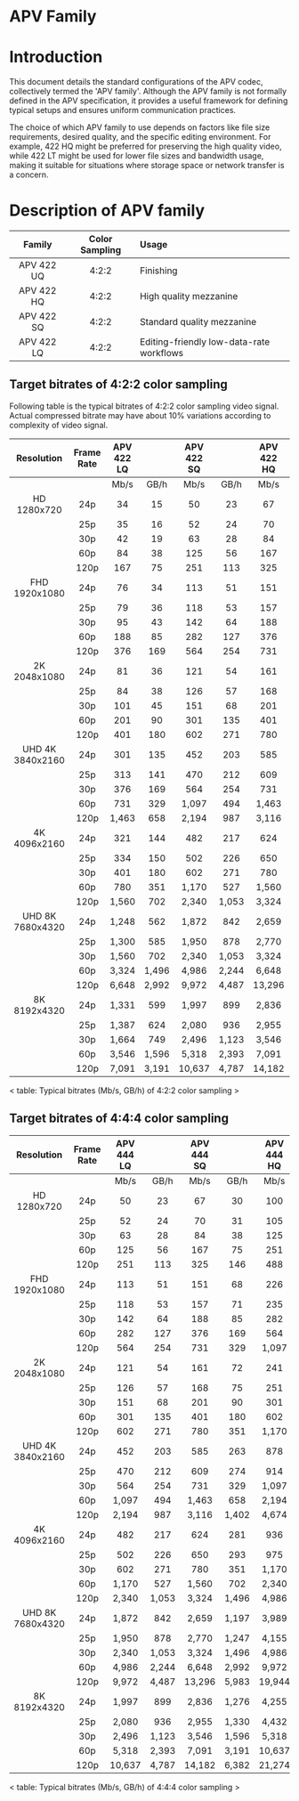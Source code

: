 APV Family
==============

# Introduction

This document details the standard configurations of the APV codec, collectively termed the 'APV family'. Although the APV family is not formally defined in the APV specification, it provides a useful framework for defining typical setups and ensures uniform communication practices.

The choice of which APV family to use depends on factors like file size requirements, desired quality, and the specific editing environment. For example, 422 HQ might be preferred for preserving the high quality video, while 422 LT might be used for lower file sizes and bandwidth usage, making it suitable for situations where storage space or network transfer is a concern.

# Description of APV family

| Family       | Color Sampling | Usage |
|:------------:|:--------------:|:------|
| APV 422 UQ   | 4:2:2          | Finishing |
| APV 422 HQ   | 4:2:2          | High quality mezzanine |
| APV 422 SQ   | 4:2:2          | Standard quality mezzanine |
| APV 422 LQ   | 4:2:2          | Editing-friendly low-data-rate workflows |


## Target bitrates of 4:2:2 color sampling

Following table is the typical bitrates of 4:2:2 color sampling video signal.
Actual compressed bitrate may have about 10% variations according to complexity of video signal.

|Resolution | Frame Rate | APV 422 LQ | | APV 422 SQ | | APV 422 HQ | | APV 422 UQ | |
|:---: | :---: | :---: | :---: | :---: | :---: | :---: | :---: | :---: | :---: |
| |  | Mb/s | GB/h | Mb/s | GB/h | Mb/s | GB/h | Mb/s | GB/h|
|HD     1280x720 | 24p | 34 | 15 | 50 | 23 | 67 | 30 | 100 | 45|
| | 25p | 35 | 16 | 52 | 24 | 70 | 31 | 105 | 47|
| | 30p | 42 | 19 | 63 | 28 | 84 | 38 | 125 | 56|
| | 60p | 84 | 38 | 125 | 56 | 167 | 75 | 251 | 113|
| | 120p | 167 | 75 | 251 | 113 | 325 | 146 | 488 | 219|
|FHD     1920x1080 | 24p | 76 | 34 | 113 | 51 | 151 | 68 | 226 | 102|
| | 25p | 79 | 36 | 118 | 53 | 157 | 71 | 235 | 106|
| | 30p | 95 | 43 | 142 | 64 | 188 | 85 | 282 | 127|
| | 60p | 188 | 85 | 282 | 127 | 376 | 169 | 564 | 254|
| | 120p | 376 | 169 | 564 | 254 | 731 | 329 | 1,097 | 494|
|2K     2048x1080 | 24p | 81 | 36 | 121 | 54 | 161 | 72 | 241 | 108|
| | 25p | 84 | 38 | 126 | 57 | 168 | 75 | 251 | 113|
| | 30p | 101 | 45 | 151 | 68 | 201 | 90 | 301 | 135|
| | 60p | 201 | 90 | 301 | 135 | 401 | 180 | 602 | 271|
| | 120p | 401 | 180 | 602 | 271 | 780 | 351 | 1,170 | 527|
|UHD   4K     3840x2160 | 24p | 301 | 135 | 452 | 203 | 585 | 263 | 878 | 395|
| | 25p | 313 | 141 | 470 | 212 | 609 | 274 | 914 | 411|
| | 30p | 376 | 169 | 564 | 254 | 731 | 329 | 1,097 | 494|
| | 60p | 731 | 329 | 1,097 | 494 | 1,463 | 658 | 2,194 | 987|
| | 120p | 1,463 | 658 | 2,194 | 987 | 3,116 | 1,402 | 4,674 | 2,103|
|4K     4096x2160 | 24p | 321 | 144 | 482 | 217 | 624 | 281 | 936 | 421|
| | 25p | 334 | 150 | 502 | 226 | 650 | 293 | 975 | 439|
| | 30p | 401 | 180 | 602 | 271 | 780 | 351 | 1,170 | 527|
| | 60p | 780 | 351 | 1,170 | 527 | 1,560 | 702 | 2,340 | 1,053|
| | 120p | 1,560 | 702 | 2,340 | 1,053 | 3,324 | 1,496 | 4,986 | 2,244|
|UHD   8K     7680x4320 | 24p | 1,248 | 562 | 1,872 | 842 | 2,659 | 1,197 | 3,989 | 1,795|
| | 25p | 1,300 | 585 | 1,950 | 878 | 2,770 | 1,247 | 4,155 | 1,870|
| | 30p | 1,560 | 702 | 2,340 | 1,053 | 3,324 | 1,496 | 4,986 | 2,244|
| | 60p | 3,324 | 1,496 | 4,986 | 2,244 | 6,648 | 2,992 | 9,972 | 4,487|
| | 120p | 6,648 | 2,992 | 9,972 | 4,487 | 13,296 | 5,983 | 19,944 | 8,975|
|8K     8192x4320 | 24p | 1,331 | 599 | 1,997 | 899 | 2,836 | 1,276 | 4,255 | 1,915|
| | 25p | 1,387 | 624 | 2,080 | 936 | 2,955 | 1,330 | 4,432 | 1,994|
| | 30p | 1,664 | 749 | 2,496 | 1,123 | 3,546 | 1,596 | 5,318 | 2,393|
| | 60p | 3,546 | 1,596 | 5,318 | 2,393 | 7,091 | 3,191 | 10,637 | 4,787|
| | 120p | 7,091 | 3,191 | 10,637 | 4,787 | 14,182 | 6,382 | 21,274 | 9,573|

< table: Typical bitrates (Mb/s, GB/h) of 4:2:2 color sampling >

## Target bitrates of 4:4:4 color sampling

|Resolution | Frame Rate | APV 444 LQ | | APV 444 SQ | | APV 444 HQ | | APV 444 UQ | |
|:---: | :---: | :---: | :---: | :---: | :---: | :---: | :---: | :---: | :---: |
| |  | Mb/s | GB/h | Mb/s | GB/h | Mb/s | GB/h | Mb/s | GB/h|
|HD     1280x720 | 24p | 50 | 23 | 67 | 30 | 100 | 45 | 134 | 60|
| | 25p | 52 | 24 | 70 | 31 | 105 | 47 | 139 | 63|
| | 30p | 63 | 28 | 84 | 38 | 125 | 56 | 167 | 75|
| | 60p | 125 | 56 | 167 | 75 | 251 | 113 | 325 | 146|
| | 120p | 251 | 113 | 325 | 146 | 488 | 219 | 650 | 293|
|FHD     1920x1080 | 24p | 113 | 51 | 151 | 68 | 226 | 102 | 301 | 135|
| | 25p | 118 | 53 | 157 | 71 | 235 | 106 | 313 | 141|
| | 30p | 142 | 64 | 188 | 85 | 282 | 127 | 376 | 169|
| | 60p | 282 | 127 | 376 | 169 | 564 | 254 | 731 | 329|
| | 120p | 564 | 254 | 731 | 329 | 1,097 | 494 | 1,463 | 658|
|2K     2048x1080 | 24p | 121 | 54 | 161 | 72 | 241 | 108 | 321 | 144|
| | 25p | 126 | 57 | 168 | 75 | 251 | 113 | 334 | 150|
| | 30p | 151 | 68 | 201 | 90 | 301 | 135 | 401 | 180|
| | 60p | 301 | 135 | 401 | 180 | 602 | 271 | 780 | 351|
| | 120p | 602 | 271 | 780 | 351 | 1,170 | 527 | 1,560 | 702|
|UHD   4K     3840x2160 | 24p | 452 | 203 | 585 | 263 | 878 | 395 | 1,170 | 527|
| | 25p | 470 | 212 | 609 | 274 | 914 | 411 | 1,219 | 548|
| | 30p | 564 | 254 | 731 | 329 | 1,097 | 494 | 1,463 | 658|
| | 60p | 1,097 | 494 | 1,463 | 658 | 2,194 | 987 | 3,116 | 1,402|
| | 120p | 2,194 | 987 | 3,116 | 1,402 | 4,674 | 2,103 | 6,233 | 2,805|
|4K     4096x2160 | 24p | 482 | 217 | 624 | 281 | 936 | 421 | 1,248 | 562|
| | 25p | 502 | 226 | 650 | 293 | 975 | 439 | 1,300 | 585|
| | 30p | 602 | 271 | 780 | 351 | 1,170 | 527 | 1,560 | 702|
| | 60p | 1,170 | 527 | 1,560 | 702 | 2,340 | 1,053 | 3,324 | 1,496|
| | 120p | 2,340 | 1,053 | 3,324 | 1,496 | 4,986 | 2,244 | 6,648 | 2,992|
|UHD   8K     7680x4320 | 24p | 1,872 | 842 | 2,659 | 1,197 | 3,989 | 1,795 | 5,318 | 2,393|
| | 25p | 1,950 | 878 | 2,770 | 1,247 | 4,155 | 1,870 | 5,540 | 2,493|
| | 30p | 2,340 | 1,053 | 3,324 | 1,496 | 4,986 | 2,244 | 6,648 | 2,992|
| | 60p | 4,986 | 2,244 | 6,648 | 2,992 | 9,972 | 4,487 | 13,296 | 5,983|
| | 120p | 9,972 | 4,487 | 13,296 | 5,983 | 19,944 | 8,975 | 26,592 | 11,966|
|8K     8192x4320 | 24p | 1,997 | 899 | 2,836 | 1,276 | 4,255 | 1,915 | 5,673 | 2,553|
| | 25p | 2,080 | 936 | 2,955 | 1,330 | 4,432 | 1,994 | 5,909 | 2,659|
| | 30p | 2,496 | 1,123 | 3,546 | 1,596 | 5,318 | 2,393 | 7,091 | 3,191|
| | 60p | 5,318 | 2,393 | 7,091 | 3,191 | 10,637 | 4,787 | 14,182 | 6,382|
| | 120p | 10,637 | 4,787 | 14,182 | 6,382 | 21,274 | 9,573 | 28,365 | 12,764|


< table: Typical bitrates (Mb/s, GB/h) of 4:4:4 color sampling >
